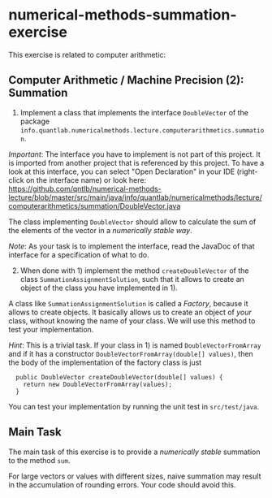 # numerical-methods-summation-exercise

This exercise is related to computer arithmetic:

## Computer Arithmetic / Machine Precision (2): Summation

1) Implement a class that implements the interface `DoubleVector` of the package `info.quantlab.numericalmethods.lecture.computerarithmetics.summation`.

*Important*: The interface you have to implement is not part of this project. It is imported
from another project that is referenced by this project. To have a look at this interface,
you can select "Open Declaration" in your IDE (right-click on the interface name) or look here:
https://github.com/qntlb/numerical-methods-lecture/blob/master/src/main/java/info/quantlab/numericalmethods/lecture/computerarithmetics/summation/DoubleVector.java

The class implementing `DoubleVector` should allow to calculate the sum of the elements of the vector in a *numerically stable way*.

*Note*: As your task is to implement the interface, read the JavaDoc of that interface for a specification of what to do.

2) When done with 1) implement the method `createDoubleVector` of the class `SummationAssignmentSolution`,
such that it allows to create an object of the class you have implemented in 1).

A class like `SummationAssignmentSolution` is called a *Factory*, because it allows to create objects. It basically allows us to create an object of *your* class, without knowing the name of your class. We will use this method to test your implementation.

*Hint*: This is a trivial task. If your class in 1) is named `DoubleVectorFromArray` and if
it has a constructor `DoubleVectorFromArray(double[] values)`, then the body of the implementation of the factory class
is just

```
  public DoubleVector createDoubleVector(double[] values) {
    return new DoubleVectorFromArray(values);
  }
```

You can test your implementation by running the unit test in `src/test/java`.

## Main Task

The main task of this exercise is to provide a *numerically stable* summation to the method `sum`.

For large vectors or values with different sizes, naive summation may result in the accumulation of
rounding errors. Your code should avoid this.


